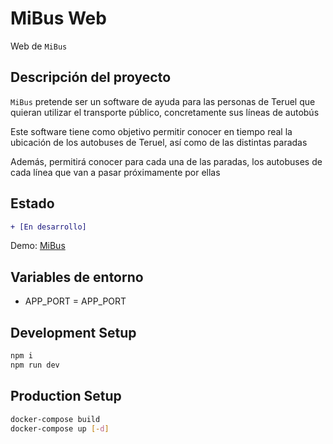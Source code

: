 # MiBus Web
Web de `MiBus`

## Descripción del proyecto
`MiBus` pretende ser un software de ayuda para las personas de Teruel que 
quieran utilizar el transporte público, concretamente sus líneas de autobús

Este software tiene como objetivo permitir conocer en tiempo real la ubicación de los
autobuses de Teruel, así como de las distintas paradas

Además, permitirá conocer para cada una de las paradas, los autobuses de cada 
línea que van a pasar próximamente por ellas

## Estado
```diff
+ [En desarrollo]
```
Demo: [MiBus](http://mibus.cloudns.cl/)

## Variables de entorno
* APP_PORT = APP_PORT

## Development Setup
```bash
npm i 
npm run dev
```

## Production Setup
```bash
docker-compose build
docker-compose up [-d]
```

